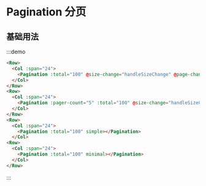 # Pagination 分页

## 基础用法

:::demo 

```html
<Row>
  <Col :span="24">
    <Pagination :total="100" @size-change="handleSizeChange" @page-change="handlePageChange"></Pagination>
  </Col>
</Row>
<Row>
  <Col :span="24">
    <Pagination :pager-count="5" :total="100" @size-change="handleSizeChange" @page-change="handlePageChange"></Pagination>
  </Col>
</Row>
<Row>
  <Col :span="24">
    <Pagination :total="100" simple></Pagination>
  </Col>
<Row>
  <Col :span="24">
    <Pagination :total="100" minimal></Pagination>
  </Col>
</Row>
```
:::

<script>
  import Row from '@/components/row';
  import Col from '@/components/col';
  import Pagination from '@/components/pagination';

  export default {
    components: {
      Row,
      Col,
      Pagination,
    },
    methods: {
      handleSizeChange(val) {
        console.log(val);
      },
      handlePageChange(val) {
        console.log(val);
      },
    },
  };
</script>